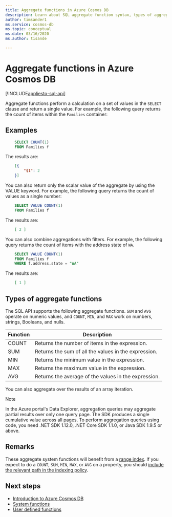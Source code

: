 ```yaml
---
title: Aggregate functions in Azure Cosmos DB
description: Learn about SQL aggregate function syntax, types of aggregate functions supported by Azure Cosmos DB.
author: timsander1
ms.service: cosmos-db
ms.topic: conceptual
ms.date: 03/16/2020
ms.author: tisande

---
```

# Aggregate functions in Azure Cosmos DB
[!INCLUDE[appliesto-sql-api](includes/appliesto-sql-api.md)]

Aggregate functions perform a calculation on a set of values in the `SELECT` clause and return a single value. For example, the following query returns the count of items within the `Families` container:

## Examples

```sql
    SELECT COUNT(1)
    FROM Families f
```

The results are:

```json
    [{
        "$1": 2
    }]
```

You can also return only the scalar value of the aggregate by using the VALUE keyword. For example, the following query returns the count of values as a single number:

```sql
    SELECT VALUE COUNT(1)
    FROM Families f
```

The results are:

```json
    [ 2 ]
```

You can also combine aggregations with filters. For example, the following query returns the count of items with the address state of `WA`.

```sql
    SELECT VALUE COUNT(1)
    FROM Families f
    WHERE f.address.state = "WA"
```

The results are:

```json
    [ 1 ]
```

## Types of aggregate functions

The SQL API supports the following aggregate functions. `SUM` and `AVG` operate on numeric values, and `COUNT`, `MIN`, and `MAX` work on numbers, strings, Booleans, and nulls.

| Function | Description |
|-------|-------------|
| COUNT | Returns the number of items in the expression. |
| SUM   | Returns the sum of all the values in the expression. |
| MIN   | Returns the minimum value in the expression. |
| MAX   | Returns the maximum value in the expression. |
| AVG   | Returns the average of the values in the expression. |

You can also aggregate over the results of an array iteration.

> [!NOTE]
> In the Azure portal's Data Explorer, aggregation queries may aggregate partial results over only one query page. The SDK produces a single cumulative value across all pages. To perform aggregation queries using code, you need .NET SDK 1.12.0, .NET Core SDK 1.1.0, or Java SDK 1.9.5 or above.

## Remarks

These aggregate system functions will benefit from a [range index](index-policy.md#includeexclude-strategy). If you expect to do a `COUNT`, `SUM`, `MIN`, `MAX`, or `AVG` on a property, you should [include the relevant path in the indexing policy](index-policy.md#includeexclude-strategy).

## Next steps

- [Introduction to Azure Cosmos DB](introduction.md)
- [System functions](sql-query-system-functions.md)
- [User defined functions](sql-query-udfs.md)